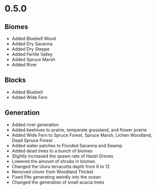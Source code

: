 # 0.5.0

## Biomes
* Added Bluebell Wood
* Added Dry Savanna
* Added Dry Steppe
* Added Fertile Valley
* Added Spruce Marsh
* Added River

## Blocks
* Added Bluebell
* Added Wide Fern

## Generation
* Added river generation
* Added beehives to prairie, temperate grassland, and flower prairie
* Added Wide Fern to Spruce Forest, Spruce Marsh, Lichen Woodland, Dead Spruce Forest
* Added water patches to Flooded Savanna and Swamp
* Added dead trees to a bunch of biomes
* Slightly increased the spawn rate of Hazel Groves
* Lowered the amount of shrubs in biomes
* Changed the Uluru terracotta depth from 6 to 12
* Removed clover from Woodland Thicket
* Fixed Pits generating weirdly into the ocean
* Changed the generation of small acacia trees